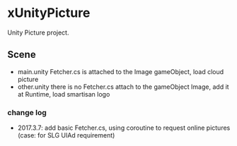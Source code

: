 # xUnityPicture
Unity Picture project.

## Scene
- main.unity     Fetcher.cs is attached to the Image gameObject, load cloud picture
- other.unity    there is no Fetcher.cs attach to the gameObject Image, add it at Runtime, load smartisan logo
### change log
  - 2017.3.7: add basic Fetcher.cs, using coroutine to request online pictures (case: for SLG UIAd requirement)
